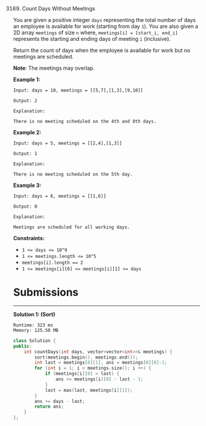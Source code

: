 3169. Count Days Without Meetings

You are given a positive integer `days` representing the total number of days an employee is available for work (starting from day `1`). You are also given a 2D array `meetings` of size `n` where, `meetings[i] = [start_i, end_i]` represents the starting and ending days of meeting `i` (inclusive).

Return the count of days when the employee is available for work but no meetings are scheduled.

**Note**: The meetings may overlap.

 

**Example 1:**
```
Input: days = 10, meetings = [[5,7],[1,3],[9,10]]

Output: 2

Explanation:

There is no meeting scheduled on the 4th and 8th days.
```

**Example 2:**
```
Input: days = 5, meetings = [[2,4],[1,3]]

Output: 1

Explanation:

There is no meeting scheduled on the 5th day.
```

**Example 3:**
```
Input: days = 6, meetings = [[1,6]]

Output: 0

Explanation:

Meetings are scheduled for all working days.
```
 

**Constraints:**

* `1 <= days <= 10^9`
* `1 <= meetings.length <= 10^5`
* `meetings[i].length == 2`
* `1 <= meetings[i][0] <= meetings[i][1] <= days`

# Submissions
---
**Solution 1: (Sort)**
```
Runtime: 323 ms
Memory: 125.50 MB
```
```c++
class Solution {
public:
    int countDays(int days, vector<vector<int>>& meetings) {
        sort(meetings.begin(), meetings.end());
        int last = meetings[0][1], ans = meetings[0][0]-1;
        for (int i = 1; i < meetings.size(); i ++) {
            if (meetings[i][0] > last) {
                ans += meetings[i][0] - last - 1;
            }
            last = max(last, meetings[i][1]);
        }
        ans += days - last;
        return ans;
    }
};
```
